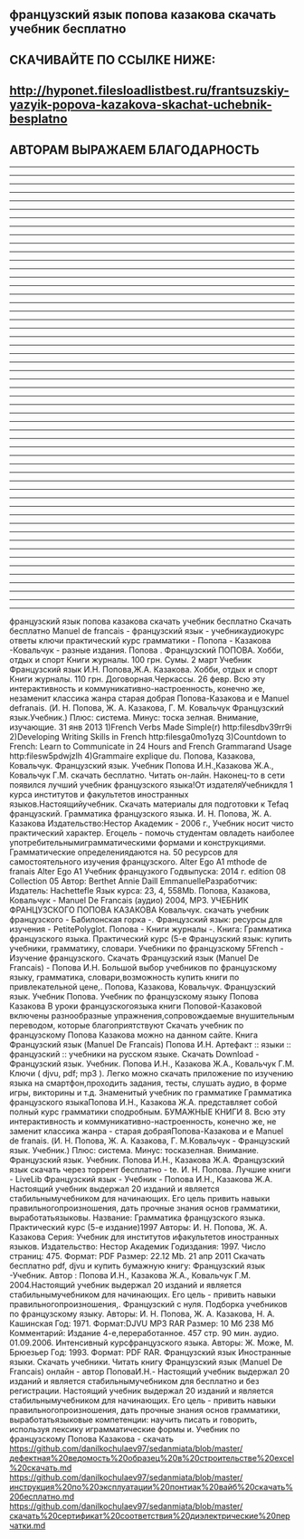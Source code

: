 французский язык попова казакова скачать учебник бесплатно
--------------------------------------------------
СКАЧИВАЙТЕ ПО ССЫЛКЕ НИЖЕ:
--------------------------------------------------
http://hyponet.filesloadlistbest.ru/frantsuzskiy-yazyik-popova-kazakova-skachat-uchebnik-besplatno
--------------------------------------------------
АВТОРАМ ВЫРАЖАЕМ БЛАГОДАРНОСТЬ
--------------------------------------------------
--------------------------------------------------
--------------------------------------------------
--------------------------------------------------
--------------------------------------------------
--------------------------------------------------
--------------------------------------------------
--------------------------------------------------
--------------------------------------------------
--------------------------------------------------
--------------------------------------------------
--------------------------------------------------
--------------------------------------------------
--------------------------------------------------
--------------------------------------------------
--------------------------------------------------
--------------------------------------------------
--------------------------------------------------
--------------------------------------------------
--------------------------------------------------
--------------------------------------------------
--------------------------------------------------
--------------------------------------------------
--------------------------------------------------
--------------------------------------------------
--------------------------------------------------
--------------------------------------------------
--------------------------------------------------
--------------------------------------------------
--------------------------------------------------
--------------------------------------------------
--------------------------------------------------
--------------------------------------------------
--------------------------------------------------
--------------------------------------------------
--------------------------------------------------
--------------------------------------------------
--------------------------------------------------
--------------------------------------------------
--------------------------------------------------
--------------------------------------------------
--------------------------------------------------
--------------------------------------------------
--------------------------------------------------
--------------------------------------------------
--------------------------------------------------
--------------------------------------------------
--------------------------------------------------
--------------------------------------------------
--------------------------------------------------
--------------------------------------------------
--------------------------------------------------
--------------------------------------------------
--------------------------------------------------
французский язык попова казакова скачать учебник бесплатно Скачать бесплатно Manuel de francais - французский язык - учебникаудиокурс ответы ключи практический курс грамматики - Попопа - Казакова -Ковальчук - разные издания. Попова .  Французский ПОПОВА. Хобби, отдых и спорт  Книги журналы. 100 грн. Сумы. 2 март  Учебник Французский язык И.Н. Попова,Ж.А. Казакова. Хобби, отдых и спорт  Книги  журналы. 110 грн. Договорная.Черкассы. 26 февр. Всю эту интерактивность и коммуникативно-настроенность, конечно же, незаменит классика жанра  старая добрая Попова-Казакова и е Manuel defranais. (И. Н. Попова, Ж. А. Казакова, Г. М. Ковальчук  Французский язык.Учебник.) Плюс: система. Минус: тоска зелная. Внимание, изучающие. 31 янв 2013  1)French Verbs Made Simple(r) http:filesdbv39rr9i 2)Developing Writing Skills in French http:filesga0mo1yzq 3)Countdown to French: Learn to Communicate in 24 Hours and French Grammarand Usage http:filesw5pdwjzlh 4)Grammaire explique du. Попова, Казакова, Ковальчук. Французский язык. Учебник Попова И.Н.,Казакова Ж.А., Ковальчук Г.М. скачать бесплатно. Читать он-лайн. Наконец-то в сети появился лучший учебник французского языка!От издателяУчебникдля 1 курса институтов и факультетов иностранных языков.Настоящийучебник. Скачать материалы для подготовки к Tefaq французский. Грамматика французского языка. И. Н. Попова, Ж. А. Казакова Издательство:Нестор Академик - 2006 г., Учебник носит чисто практический характер. Егоцель - помочь студентам овладеть наиболее употребительнымиграмматическими формами и конструкциями. Грамматические определениядаются на. 50 ресурсов для самостоятельного изучения французского. Alter Ego A1 mthode de franais  Alter Ego A1 Учебник французкого Годвыпуска: 2014 г. edition 08 Collection 05 Автор: Berthet Annie Daill EmmanuelleРазработчик:  Издатель: Hachettefle Язык курса: 23, 4, 558Mb. Попова, Казакова, Ковальчук - Manuel De Francais (аудио) 2004, MP3. УЧЕБНИК ФРАНЦУЗСКОГО ПОПОВА КАЗАКОВА Ковальчук. скачать учебник французского - Бабилонская горка -. Французский язык: ресурсы для изучения - PetitePolyglot. Попова - Книги  журналы -. Книга: Грамматика французского языка. Практический курс (5-е
Французский язык: купить учебники, грамматику, словари. Учебники по французскому  5French - Изучение французского. Скачать Французский язык (Manuel De Francais) - Попова И.Н. Большой выбор учебников по французскому языку, грамматика, словари,возможность купить книги по привлекательной цене,. Попова, Казакова, Ковальчук. Французский язык. Учебник Попова. Учебник по французскому языку Попова Казакова  В уроки французскогоязыка книги Поповой-Казаковой включены разнообразные упражнения,сопровождаемые внушительным переводом, которые благоприятствуют Скачать учебник по французскому Попова Казакова можно на данном сайте. Книга Французский язык (Manuel De Francais) Попова И.Н. Артефакт :: языки :: французский :: учебники на русском языке. Скачать  Download - Французский язык. Учебник. Попова И.Н., Казакова Ж.А., Ковальчук Г.М.  Ключи ( djvu, pdf; mp3 ). Легко можно скачать приложение по изучению языка на смартфон,проходить задания, тесты, слушать аудио, в форме игры, викторины и т.д. Знаменитый учебник по грамматике Грамматика французского языкаПопова И.Н., Казакова Ж.А. представляет собой полный курс грамматики сподробным. БУМАЖНЫЕ КНИГИ 8. Всю эту интерактивность и коммуникативно-настроенность, конечно же, не заменит классика жанра - старая добраяПопова-Казакова и е Manuel de franais. (И. Н. Попова, Ж. А. Казакова, Г. М.Ковальчук - Французский язык. Учебник.) Плюс: система. Минус: тосказелная. Внимание. Французский язык. Учебник. Попова И.Н., Казакова Ж.А. Французский язык скачать через торрент бесплатно - te. И. Н. Попова. Лучшие книги - LiveLib
Французский язык - Учебник - Попова И.Н., Казакова Ж.А. Настоящий учебник выдержал 20 изданий и является стабильнымучебником для начинающих. Его цель  привить навыки правильногопроизношения, дать прочные знания основ грамматики, выработатьязыковы. Название: Грамматика французского языка. Практический курс (5-е издание)1997 Авторы: И. Н. Попова, Ж. А. Казакова Серия: Учебник для институтов ифакультетов иностранных языков. Издательство: Нестор Академик Годиздания: 1997. Число страниц: 475. Формат: PDF Размер: 22.12 Mb. 21 апр 2011  Скачать бесплатно pdf, djvu и купить бумажную книгу: Французский язык -Учебник. Автор : Попова И.Н., Казакова Ж.А., Ковальчук Г.М. 2004.Настоящий учебник выдержал 20 изданий и является стабильнымучебником для начинающих. Его цель - привить навыки правильногопроизношения,. Французский с нуля. Подборка учебников по французскому языку. Авторы: И. Н. Попова, Ж. А. Казакова, Н. А. Кашинская Год: 1971. Формат:DJVU  MP3  RAR Размер: 10 Мб  238 Мб Комментарий: Издание 4-е,переработанное. 457 стр.  90 мин. аудио. 01.09.2006. Интенсивный курсфранцузского языка. Авторы: Ж. Може, М. Брюезьер Год: 1993. Формат: PDF RAR. Французский язык  Иностранные языки. Скачать учебники. Читать книгу Французский язык (Manuel De Francais) онлайн - автор ПоповаИ.Н.- Настоящий учебник выдержал 20 изданий и является стабильнымучебником для бесплатно и без регистрации. Настоящий учебник выдержал 20 изданий и является стабильнымучебником для начинающих. Его цель - привить навыки правильногопроизношения, дать прочные знания основ грамматики, выработатьязыковые компетенции: научить писать и говорить, используя лексику играмматические формы и. Учебник по французскому Попова Казакова - скачать
https://github.com/danilkochulaev97/sedanmiata/blob/master/дефектная%20ведомость%20образец%20в%20строительстве%20excel%20скачать.md
https://github.com/danilkochulaev97/sedanmiata/blob/master/инструкция%20по%20эксплуатации%20понтиак%20вайб%20скачать%20бесплатно.md
https://github.com/danilkochulaev97/sedanmiata/blob/master/скачать%20сертификат%20соответствия%20диэлектрические%20перчатки.md